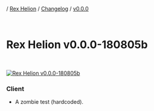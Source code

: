 / [Rex Helion](../../../) / [Changelog](../../) / [v0.0.0](../)

<br>

# Rex Helion v0.0.0-180805b

<br>

[![Rex Helion v0.0.0-180805b](http://img.youtube.com/vi/5-V8LGpINkc/0.jpg)](http://www.youtube.com/watch?v=5-V8LGpINkc "Rex Helion v0.0.0-180805b")

### Client

- A zombie test (hardcoded).

<br>
<br>
<br>
